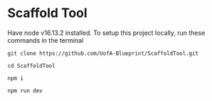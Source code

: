 # Scaffold Tool

Have node v16.13.2 installed. To setup this project locally, run these commands in the terminal
 ```
 git clone https://github.com/UofA-Blueprint/ScaffoldTool.git

cd ScaffoldTool

npm i

npm run dev
